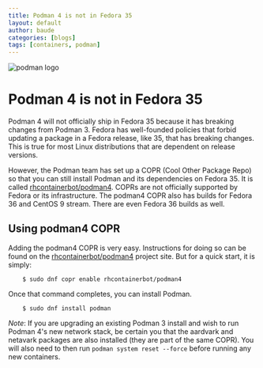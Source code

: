 ```yaml
---
title: Podman 4 is not in Fedora 35
layout: default
author: baude
categories: [blogs]
tags: [containers, podman]
---
```


![podman logo](../static/vectors/raw/podman.svg)

# Podman 4 is not in Fedora 35

Podman 4 will not officially ship in Fedora 35 because it has breaking changes from Podman 3. Fedora has well-founded
policies that forbid updating a package in a Fedora release, like 35, that has breaking changes. This is true for
most Linux distributions that are dependent on release versions.

<!--truncate-->

However, the Podman team has set up a COPR (Cool Other Package Repo) so that you can still install Podman and its
dependencies on Fedora 35. It is called [rhcontainerbot/podman4](https://copr.fedorainfracloud.org/coprs/rhcontainerbot/podman4/).
COPRs are not officially supported by Fedora or its infrastructure. The podman4 COPR also has builds for
Fedora 36 and CentOS 9 stream. There are even Fedora 36 builds as well.

## Using podman4 COPR

Adding the podman4 COPR is very easy. Instructions for doing so can be found on the
[rhcontainerbot/podman4](https://copr.fedorainfracloud.org/coprs/rhcontainerbot/podman4/) project site. But for
a quick start, it is simply:

```
    $ sudo dnf copr enable rhcontainerbot/podman4
```

Once that command completes, you can install Podman.

```
    $ sudo dnf install podman
```

_Note_: If you are upgrading an existing Podman 3 install and wish to run Podman 4's new network stack, be certain
you that the aardvark and netavark packages are also installed (they are part of the same COPR). You will also
need to then run `podman system reset --force` before running any new containers.
